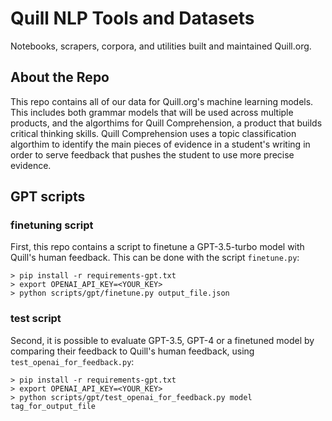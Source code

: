 # Quill NLP Tools and Datasets
Notebooks, scrapers, corpora, and utilities built and maintained Quill.org.

## About the Repo
This repo contains all of our data for Quill.org's machine learning models. This includes both grammar models that will be used across multiple products, and the algorthims for Quill Comprehension, a product that builds critical thinking skills. Quill Comprehension uses a topic classification algorthim to identify the main pieces of evidence in a student's writing in order to serve feedback that pushes the student to use more precise evidence.

## GPT scripts

### finetuning script
First, this repo contains a script to finetune a GPT-3.5-turbo model with Quill's human feedback. This can be done with the script `finetune.py`:

```
> pip install -r requirements-gpt.txt
> export OPENAI_API_KEY=<YOUR_KEY>
> python scripts/gpt/finetune.py output_file.json
```

### test script

Second, it is possible to evaluate GPT-3.5, GPT-4 or a finetuned model by comparing their feedback to Quill's human feedback, using `test_openai_for_feedback.py`:

```
> pip install -r requirements-gpt.txt
> export OPENAI_API_KEY=<YOUR_KEY>
> python scripts/gpt/test_openai_for_feedback.py model tag_for_output_file
```

